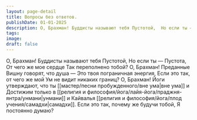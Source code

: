 ```yaml
---
layout: page-detail
title: Вопросы без ответов.
publishDate: 01-01-2025
description: О, Брахман! Буддисты называют тебя Пустотой,  Но если ты — Пустота, От чего же мое сердце  Так переполнено тобой?  О, Брахман! Преданные Вишну говорят, что душа —  Это твоя пограничная энергия,  Если это так, от чего же мой  Ум не видит никаких границ?  О, Брахман! Йоги утверждают, что ты вне ума и  Достижим только в унмани и  Кайвалья самадхи. Если это так, почему же будучи тобой,  Я постоянно думаю?
tags:
image:
draft: false
---
```

О, Брахман! Буддисты называют тебя Пустотой,  Но если ты — Пустота, От чего же мое сердце  Так переполнено тобой?  О, Брахман! Преданные Вишну говорят, что душа —  Это твоя пограничная энергия,  Если это так, от чего же мой  Ум не видит никаких границ?  О, Брахман! Йоги утверждают, что ты [[мастер/песни пробужденного/вне ума|вне ума]] и  Достижим только в [[религия и философия/йога/лайя-йога/праджня-янтра/унмани|унмани]] и  Кайвалья [[религия и философия/йога/плод учения/самадхи|самадхи]]. Если это так, почему же будучи тобой,  Я постоянно думаю?